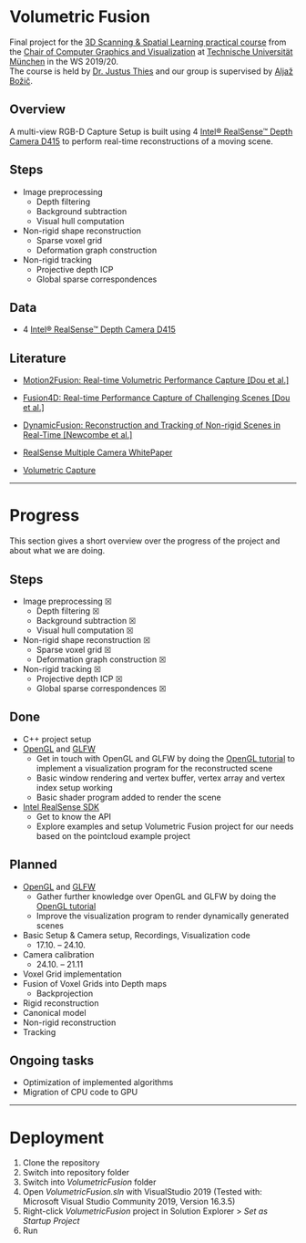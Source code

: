 # Volumetric Fusion 
Final project for the [3D Scanning &amp; Spatial Learning practical course](https://www.in.tum.de/cg/teaching/winter-term-1920/3d-scanning-spatial-learning/) from the [Chair of Computer Graphics and Visualization](https://www.in.tum.de/en/cg/startseite/) at [Technische Universität München](https://www.tum.de/) in the WS 2019/20.  
The course is held by [Dr. Justus Thies](https://www.niessnerlab.org/members/justus_thies/profile.html) and our group is supervised by [Aljaž Božič](https://niessnerlab.org/members/aljaz_bozic/profile.html).

## Overview
A multi-view RGB-D Capture Setup is built using 4 [Intel® RealSense™ Depth Camera D415](https://www.intelrealsense.com/depth-camera-d415/) to perform real-time reconstructions of a moving scene.

## Steps
- Image preprocessing
  - Depth filtering
  - Background subtraction
  - Visual hull computation
- Non-rigid shape reconstruction
  - Sparse voxel grid
  - Deformation graph construction
- Non-rigid tracking
  - Projective depth ICP
  - Global sparse correspondences
  
## Data
- 4 [Intel® RealSense™ Depth Camera D415](https://www.intelrealsense.com/depth-camera-d415/)

## Literature
- [Motion2Fusion: Real-time Volumetric Performance Capture [Dou et al.]](http://library.usc.edu.ph/ACM/TOG%2036/content/papers/246-0008-dou.pdf)
- [Fusion4D: Real-time Performance Capture of Challenging Scenes [Dou et al.]](https://www.samehkhamis.com/dou-siggraph2016.pdf) 
- [DynamicFusion: Reconstruction and Tracking of Non-rigid Scenes in Real-Time [Newcombe et al.]](https://rse-lab.cs.washington.edu/papers/dynamic-fusion-cvpr-2015.pdf)

- [RealSense Multiple Camera WhitePaper](https://www.intel.com/content/dam/support/us/en/documents/emerging-technologies/intel-realsense-technology/RealSense_Multiple_Camera_WhitePaper.pdf)
- [Volumetric Capture](https://github.com/VCL3D/VolumetricCapture)

---

# Progress

This section gives a short overview over the progress of the project and about what we are doing.

## Steps
- Image preprocessing &#x2612; 
  - Depth filtering &#x2612;
  - Background subtraction &#x2612;
  - Visual hull computation &#x2612;
- Non-rigid shape reconstruction &#x2612;
  - Sparse voxel grid &#x2612;
  - Deformation graph construction &#x2612;
- Non-rigid tracking &#x2612;
  - Projective depth ICP &#x2612;
  - Global sparse correspondences &#x2612;

## Done
- C++ project setup
- [OpenGL](https://www.opengl.org/) and [GLFW](https://www.glfw.org/)
  - Get in touch with OpenGL and GLFW by doing the [OpenGL tutorial](https://learnopengl.com) to implement a visualization program for the reconstructed scene
  - Basic window rendering and vertex buffer, vertex array and vertex index setup working
  - Basic shader program added to render the scene
- [Intel RealSense SDK](https://dev.intelrealsense.com/docs/docs-get-started)
  - Get to know the API
  - Explore examples and setup Volumetric Fusion project for our needs based on the pointcloud example project

## Planned
- [OpenGL](https://www.opengl.org/) and [GLFW](https://www.glfw.org/)
  - Gather further knowledge over OpenGL and GLFW by doing the [OpenGL tutorial](https://learnopengl.com) 
  - Improve the visualization program to render dynamically generated scenes
- Basic Setup & Camera setup, Recordings, Visualization code
  - 17.10. – 24.10.
- Camera calibration
  - 24.10. – 21.11
- Voxel Grid implementation
- Fusion of Voxel Grids into Depth maps
  - Backprojection
- Rigid reconstruction 
- Canonical model
- Non-rigid reconstruction
- Tracking


## Ongoing tasks
- Optimization of implemented algorithms
- Migration of CPU code to GPU

---

# Deployment
1. Clone the repository
2. Switch into repository folder
3. Switch into *VolumetricFusion* folder
4. Open *VolumetricFusion.sln* with VisualStudio 2019 (Tested with: Microsoft Visual Studio Community 2019, Version 16.3.5)
5. Right-click *VolumetricFusion* project in Solution Explorer > *Set as Startup Project*
6. Run
